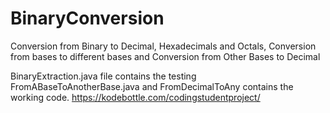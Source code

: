 # BinaryConversion
Conversion from Binary to Decimal, Hexadecimals and Octals, Conversion from bases to different bases and Conversion from Other Bases to Decimal

BinaryExtraction.java file contains the testing
FromABaseToAnotherBase.java and FromDecimalToAny contains the working code.
https://kodebottle.com/codingstudentproject/
